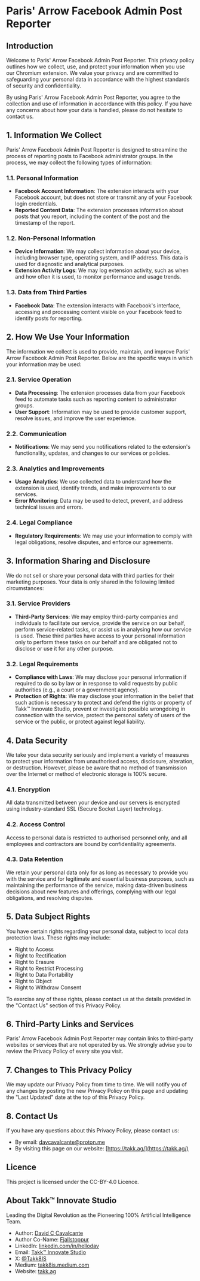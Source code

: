 # Paris' Arrow Facebook Admin Post Reporter

## Introduction

Welcome to Paris' Arrow Facebook Admin Post Reporter. This privacy policy outlines how we collect, use, and protect your information when you use our Chromium extension. We value your privacy and are committed to safeguarding your personal data in accordance with the highest standards of security and confidentiality.

By using Paris' Arrow Facebook Admin Post Reporter, you agree to the collection and use of information in accordance with this policy. If you have any concerns about how your data is handled, please do not hesitate to contact us.

## 1. Information We Collect

Paris' Arrow Facebook Admin Post Reporter is designed to streamline the process of reporting posts to Facebook administrator groups. In the process, we may collect the following types of information:

### 1.1. Personal Information

-   **Facebook Account Information**: The extension interacts with your Facebook account, but does not store or transmit any of your Facebook login credentials.
-   **Reported Content Data**: The extension processes information about posts that you report, including the content of the post and the timestamp of the report.

### 1.2. Non-Personal Information

-   **Device Information**: We may collect information about your device, including browser type, operating system, and IP address. This data is used for diagnostic and analytical purposes.
-   **Extension Activity Logs**: We may log extension activity, such as when and how often it is used, to monitor performance and usage trends.

### 1.3. Data from Third Parties

-   **Facebook Data**: The extension interacts with Facebook's interface, accessing and processing content visible on your Facebook feed to identify posts for reporting.

## 2. How We Use Your Information

The information we collect is used to provide, maintain, and improve Paris' Arrow Facebook Admin Post Reporter. Below are the specific ways in which your information may be used:

### 2.1. Service Operation

-   **Data Processing**: The extension processes data from your Facebook feed to automate tasks such as reporting content to administrator groups.
-   **User Support**: Information may be used to provide customer support, resolve issues, and improve the user experience.

### 2.2. Communication

-   **Notifications**: We may send you notifications related to the extension's functionality, updates, and changes to our services or policies.

### 2.3. Analytics and Improvements

-   **Usage Analytics**: We use collected data to understand how the extension is used, identify trends, and make improvements to our services.
-   **Error Monitoring**: Data may be used to detect, prevent, and address technical issues and errors.

### 2.4. Legal Compliance

-   **Regulatory Requirements**: We may use your information to comply with legal obligations, resolve disputes, and enforce our agreements.

## 3. Information Sharing and Disclosure

We do not sell or share your personal data with third parties for their marketing purposes. Your data is only shared in the following limited circumstances:

### 3.1. Service Providers

-   **Third-Party Services**: We may employ third-party companies and individuals to facilitate our service, provide the service on our behalf, perform service-related tasks, or assist us in analysing how our service is used. These third parties have access to your personal information only to perform these tasks on our behalf and are obligated not to disclose or use it for any other purpose.

### 3.2. Legal Requirements

-   **Compliance with Laws**: We may disclose your personal information if required to do so by law or in response to valid requests by public authorities (e.g., a court or a government agency).
-   **Protection of Rights**: We may disclose your information in the belief that such action is necessary to protect and defend the rights or property of Takk™ Innovate Studio, prevent or investigate possible wrongdoing in connection with the service, protect the personal safety of users of the service or the public, or protect against legal liability.

## 4. Data Security

We take your data security seriously and implement a variety of measures to protect your information from unauthorised access, disclosure, alteration, or destruction. However, please be aware that no method of transmission over the Internet or method of electronic storage is 100% secure.

### 4.1. Encryption

All data transmitted between your device and our servers is encrypted using industry-standard SSL (Secure Socket Layer) technology.

### 4.2. Access Control

Access to personal data is restricted to authorised personnel only, and all employees and contractors are bound by confidentiality agreements.

### 4.3. Data Retention

We retain your personal data only for as long as necessary to provide you with the service and for legitimate and essential business purposes, such as maintaining the performance of the service, making data-driven business decisions about new features and offerings, complying with our legal obligations, and resolving disputes.

## 5. Data Subject Rights

You have certain rights regarding your personal data, subject to local data protection laws. These rights may include:

-   Right to Access
-   Right to Rectification
-   Right to Erasure
-   Right to Restrict Processing
-   Right to Data Portability
-   Right to Object
-   Right to Withdraw Consent

To exercise any of these rights, please contact us at the details provided in the "Contact Us" section of this Privacy Policy.

## 6. Third-Party Links and Services

Paris' Arrow Facebook Admin Post Reporter may contain links to third-party websites or services that are not operated by us. We strongly advise you to review the Privacy Policy of every site you visit.

## 7. Changes to This Privacy Policy

We may update our Privacy Policy from time to time. We will notify you of any changes by posting the new Privacy Policy on this page and updating the "Last Updated" date at the top of this Privacy Policy.

## 8. Contact Us

If you have any questions about this Privacy Policy, please contact us:

-   By email: [davcavalcante@proton.me](mailto:davcavalcante@proton.me)
-   By visiting this page on our website: [https://takk.ag/](https://takk.ag/)

## Licence

This project is licensed under the CC-BY-4.0 Licence.

## About Takk™ Innovate Studio

Leading the Digital Revolution as the Pioneering 100% Artificial Intelligence Team.

-   Author: [David C Cavalcante](mailto:davcavalcante@proton.me)
-   Author Co-Name: [Fjallstoppur](mailto:fjallstoppur@proton.me)
-   LinkedIn: [linkedin.com/in/hellodav](https://www.linkedin.com/in/hellodav/)
-   Email: [Takk™ Innovate Studio](mailto:say@takk.ag)
-   X: [@Takk8IS](https://twitter.com/takk8is/)
-   Medium: [takk8is.medium.com](https://takk8is.medium.com/)
-   Website: [takk.ag](https://takk.ag/)
